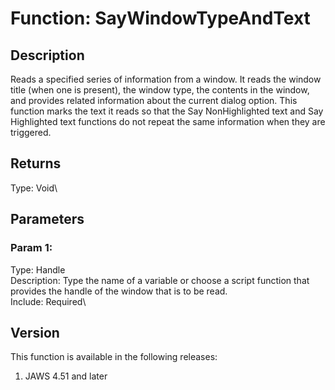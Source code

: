 # Function: SayWindowTypeAndText

## Description

Reads a specified series of information from a window. It reads the
window title (when one is present), the window type, the contents in the
window, and provides related information about the current dialog
option. This function marks the text it reads so that the Say
NonHighlighted text and Say Highlighted text functions do not repeat the
same information when they are triggered.

## Returns

Type: Void\

## Parameters

### Param 1:

Type: Handle\
Description: Type the name of a variable or choose a script function
that provides the handle of the window that is to be read.\
Include: Required\

## Version

This function is available in the following releases:

1.  JAWS 4.51 and later
